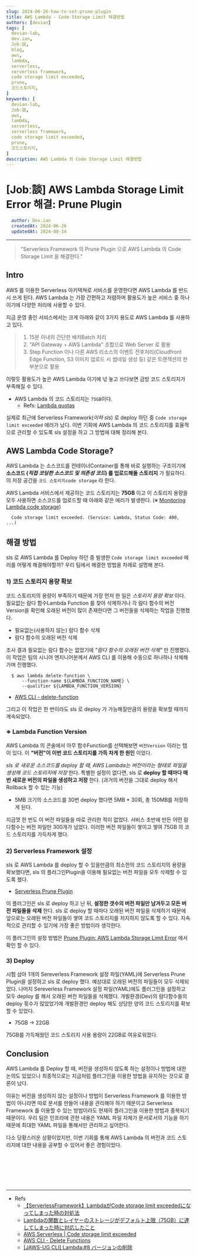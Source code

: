 ```yaml
---
slug: 2024-06-26-how-to-set-prune-plugin
title: AWS Lambda - Code Storage Limit 해결방법 
authors: [devian]
tags: [
  devian-lab, 
  dev.ian,
  Jobː談,
  blog,
  aws,
  lambda,
  serverless,
  serverless framework,
  code storage limit exceeded,
  prune,
  코드스토리지,
]
keywords: [
  devian-lab,
  Jobː談,
  aws,
  lambda,
  serverless,
  serverless framework,
  code storage limit exceeded,
  prune,
  코드스토리지,
]
description: AWS Lambda 의 Code Storage Limit 해결방법
---
```


<!--title -->
# [Jobː談] AWS Lambda Storage Limit Error 해결: Prune Plugin
<!--//title -->

<!-- 
```json
{
  "author": "Dev.ian",
  "createdAt": "2024-06-26",
  "updatedAt": "2024-08-14"
}
``` 
-->

```yaml
  author: Dev.ian
  createdAt: 2024-06-26
  updatedAt: 2024-08-14
```

---

> "Serverless Framework 의 Prune Plugin 으로 AWS Lambda 의 Code Storage Limit 을 해결한다."

## Intro

  AWS 를 이용한 Serverless 아키텍쳐로 서비스를 운영한다면 AWS Lambda 를 반드시 쓰게 된다. AWS Lambda 는 가장 간편하고 저렴하며 활용도가 높은 서비스 중 하나이기에 다양한 처리에 사용할 수 있다. 

  지금 운영 중인 서비스에서는 크게 아래와 같이 3가지 용도로 AWS Lambda 를 사용하고 있다.
  
>  1) 15분 이내의 간단한 배치Batch 처리
>  2) "API Gateway + AWS Lambda" 조합으로 Web Server 로 활용
>  3) Step Function 이나 다른 AWS 리소스의 이벤트 전후처리(Cloudfront Edge Function, S3 이미지 업로드 시 썸네일 생성 등) 같은 트랜잭션의 한 부분으로 활용

  이렇듯 활용도가 높은 AWS Lambda 이기에 넋 놓고 쓰다보면 금방 코드 스토리지가 부족해질 수 있다. 

  - AWS Lambda 의 코드 스토리지는 `75GB`이다. 
    + Refs: [Lambda quotas](https://docs.aws.amazon.com/lambda/latest/dg/gettingstarted-limits.html#compute-and-storage) 

  실제로 최근에 Serverless Framework(_이하 sls_) 로 deploy 하던 중 `Code storage limit exceeded` 에러가 났다. 이번 기회에 AWS Lambda 의 코드 스토리지를 효율적으로 관리할 수 있도록 sls 설정을 하고 그 방법에 대해 정리해 본다. 



## AWS Lambda Code Storage?

  AWS Lambda 는 소스코드를 컨테이너Container를 통해 바로 실행하는 구조이기에 **소스코드 (_직접 코딩한 소스코드 및 의존성 코드_) 를 업로드해둘 스토리지** 가 필요하다. 이 저장 공간을 `코드 스토리지code storage` 라 한다.
  
  AWS Lambda 서비스에서 제공하는 코드 스토리지는 **75GB** 이고 이 스토리지 용량을 모두 사용하면 소스코드를 업로드할 때 아래와 같은 에러가 발생한다. (※ [Monitoring Lambda code storage](https://docs.aws.amazon.com/lambda/latest/operatorguide/code-storage.html))

  ```shell
    Code storage limit exceeded. (Service: Lambda, Status Code: 400, ...)
  ```



## 해결 방법

  sls 로 AWS Lambda 를 Deploy 하던 중 발생한 `Code storage limit exceeded` 에러를 어떻게 해결해야할까? 우리 팀에서 해결한 방법을 차례로 설명해 본다.
    
### 1) 코드 스토리지 용량 확보

  코드 스토리지의 용량이 부족하기 때문에 가장 먼저 한 일은 _스토리지 용량 확보_ 이다. 필요없는 람다 함수Lambda Function 를 찾아 삭제하거나 각 람다 함수의 버전Version을 확인해 오래된 버전이 많이 존재한다면 그 버전들을 삭제하는 작업을 진행했다.

  - 필요없는(사용하지 않는) 람다 함수 삭제
  - 람다 함수의 오래된 버전 삭제

  조사 결과 필요없는 람다 함수는 없었기에 _"람다 함수의 오래된 버전 삭제"_ 만 진행했다. 이 작업은 팀의 시니어 엔지니어분께서 AWS CLI 를 이용해 수동으로 하나하나 삭제해가며 진행했다. 

  ```shell
    $ aws lambda delete-function \
        --function-name ${LAMBDA_FUNCTION_NAME} \
        --qualifier ${LAMBDA_FUNCTION_VERSION}
  ```

  - [AWS CLI - delete-function](https://docs.aws.amazon.com/cli/latest/reference/lambda/delete-function.html)

  그리고 이 작업은 한 번이라도 sls 로 deploy 가 가능해질만큼의 용량을 확보할 때까지 계속되었다.

### ※ Lambda Function Version

  AWS Lambda 의 콘솔에서 아무 함수Function를 선택해보면 `버전Version` 이라는 탭이 있다. 이 **"버전"이 이번 코드 스토리지를 가득 차게 한 원인** 이었다.
  
  _sls 로 새로운 소스코드를 deploy 할 때, AWS Lambda는 버전이라는 형태로 파일을 생성해 코드 스토리지에 저장_ 한다. 특별한 설정이 없다면, sls 로 **deploy 할 때마다 매번 새로운 버전의 파일을 생성하고 저장** 한다. (과거의 버전을 그대로 deploy 해서 Rollback 할 수 있는 기능)
  
  - 5MB 크기의 소스코드를 30번 deploy 했다면 5MB * 30회, 총 150MB를 저장하게 된다.

  지금껏 한 번도 이 버전 파일들을 따로 관리한 적이 없었다. 서비스 초반에 만든 어떤 람다함수는 버전 파일만 300개가 넘었다. 이러한 버전 파일들이 쌓이고 쌓여 75GB 의 코드 스토리지를 가득차게 했다.

### 2) Serverless Framework 설정

  sls 로 AWS Lambda 를 deploy 할 수 있을만큼의 최소한의 코드 스토리지의 용량을 확보했다면, sls 의 플러그인Plugin을 이용해 필요없는 버전 파일을 모두 삭제할 수 있도록 했다. 

  - [Serverless Prune Plugin](https://www.serverless.com/plugins/serverless-prune-plugin)

  이 플러그인은 sls 로 deploy 하고 난 뒤, **설정한 갯수의 버전 파일만 남겨두고 모든 버전 파일들을 삭제** 한다. sls 로 deploy 할 때마다 오래된 버전 파일을 삭제하기 때문에 앞으로는 오래된 버전 파일들이 쌓여 코드 스토리지를 차지하지 않도록 할 수 있다. 지속적으로 관리할 수 있기에 가장 좋은 방법이라 생각한다.

  이 플러그인의 설정 방법은 [Prune Plugin: AWS Lambda Storage Limit Error](../../../docs/aws/serverless-framework/how-to-set-prune-plugin) 에서 확인 할 수 있다.

### 3) Deploy

  시험 삼아 1개의 Sereverless Framework 설정 파일(YAML)에 Serverless Prune Plugin을 설정하고 sls 로 deploy 했다. 예상대로 오래된 버전의 파일들이 모두 삭제되었다. 나머지 Sereverless Framework 설정 파일(YAML)에도 플러그인을 설정하고 모두 deploy 를 해서 오래된 버전 파일들을 삭제했다. 개발환경(Dev)의 람다함수들의 deploy 횟수가 많았었기에 개발환경만 deploy 해도 상당한 양의 코드 스토리지를 확보할 수 있었다.  

  - 75GB -> 22GB

  75GB를 가득채웠던 코드 스토리지 사용 용량이 22GB로 여유로워졌다. 



## Conclusion

  AWS Lambda 를 Deploy 할 때, 버전을 생성하지 않도록 하는 설정이나 방법에 대한 논의도 있었으나 최종적으로는 지금처럼 플러그인을 이용한 방법을 유지하는 것으로 결론이 났다.
  
  이유는 버전을 생성하지 않는 설정이나 방법이 Serverless Framework 를 이용한 방법이 아니라면 따로 문서를 만들어 내용을 관리해야 하기 때문이고 Serverless Framework 를 이용할 수 있는 방법이라도 현재의 플러그인을 이용한 방법과 중복되기 때문이다. 우리 팀은 인프라에 관한 내용은 YAML 파일 자체가 문서로서의 기능을 하기 때문에 최대한 YAML 파일을 통해서만 관리하고 싶어한다.

  다소 당황스러운 상황이었지만, 이번 기회를 통해 AWS Lambda 의 버전과 코드 스토리지에 대한 내용을 공부할 수 있어서 좋은 경험이었다.

  


<br /><br /><br /><br /><br />

--- 
- Refs
  + [【ServerlessFramework】LambdaがCode storage limit exceededになってしまった時の対処法](https://qiita.com/spring_i/items/40cfc99504d26b0834cc)
  + [Lambdaの関数とレイヤーのストレージがデフォルト上限（75GB）に達してしまった時に対応したこと](https://dev.classmethod.jp/articles/lambda-error-storage-limit)
  + [AWS Serverless | Code storage limit exceeded](https://stackoverflow.com/questions/51722526/aws-serverless-code-storage-limit-exceeded)
  + [AWS CLI - Delete Functions](https://docs.aws.amazon.com/cli/latest/reference/lambda/delete-function.html)
  + [[JAWS-UG CLI] Lambda:#8 バージョンの削除](https://qiita.com/tcsh/items/dc4592c2f73e64eb9f10)